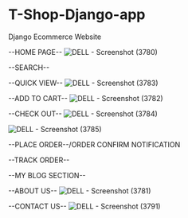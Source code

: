 # T-Shop-Django-app
Django Ecommerce Website 


--HOME PAGE--
![DELL - Screenshot (3780)](https://user-images.githubusercontent.com/47920126/112751563-66855500-8fec-11eb-8945-3769b38ae3b1.png)

--SEARCH--

--QUICK VIEW--
![DELL - Screenshot (3783)](https://user-images.githubusercontent.com/47920126/112751696-f1fee600-8fec-11eb-8d75-e9dfe90f26c3.png)


--ADD TO CART--
![DELL - Screenshot (3782)](https://user-images.githubusercontent.com/47920126/112751609-8c125e80-8fec-11eb-9d72-eb7e3dff5752.png)


--CHECK OUT--
![DELL - Screenshot (3784)](https://user-images.githubusercontent.com/47920126/112751738-1d81d080-8fed-11eb-8b0d-3c51c34d3726.png)

![DELL - Screenshot (3785)](https://user-images.githubusercontent.com/47920126/112751739-1eb2fd80-8fed-11eb-8271-91c01295b5b3.png)


--PLACE ORDER--/ORDER CONFIRM NOTIFICATION

--TRACK ORDER--


--MY BLOG SECTION--



--ABOUT US--
![DELL - Screenshot (3781)](https://user-images.githubusercontent.com/47920126/112751661-ba903980-8fec-11eb-9e53-159103474c9e.png)



--CONTACT US--
![DELL - Screenshot (3791)](https://user-images.githubusercontent.com/47920126/112751664-be23c080-8fec-11eb-8fbf-2fda850f0dfb.png)
